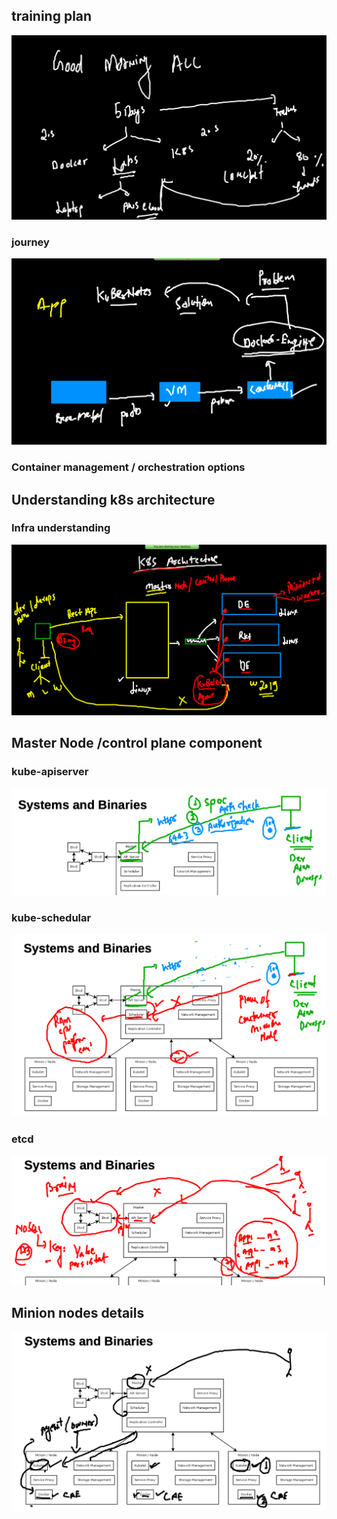 ## training plan 

<img src="plan.png">

### journey 

<img src="j.png">

### Container management / orchestration options

## Understanding k8s architecture 

### Infra understanding 

<img src="infra.png">

## Master Node /control plane component 

### kube-apiserver 

<img src="api.png">

### kube-schedular 

<img src="sche.png">

### etcd 

<img src="etcd.png">

## Minion nodes details 

<img src="node.png">



